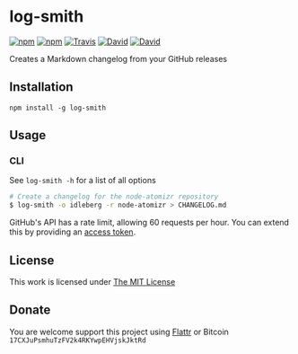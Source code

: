 # log-smith

[![npm](https://img.shields.io/npm/l/log-smith.svg?style=flat-square)](https://www.npmjs.org/package/log-smith)
[![npm](https://img.shields.io/npm/v/log-smith.svg?style=flat-square)](https://www.npmjs.org/package/log-smith)
[![Travis](https://img.shields.io/travis/idleberg/log-smith.svg?style=flat-square)](https://travis-ci.org/idleberg/log-smith)
[![David](https://img.shields.io/david/idleberg/log-smith.svg?style=flat-square)](https://david-dm.org/idleberg/log-smith)
[![David](https://img.shields.io/david/dev/idleberg/log-smith.svg?style=flat-square)](https://david-dm.org/idleberg/log-smith?type=dev)

Creates a Markdown changelog from your GitHub releases

## Installation

`npm install -g log-smith`

## Usage

### CLI

See `log-smith -h` for a list of all options

```bash
# Create a changelog for the node-atomizr repository
$ log-smith -o idleberg -r node-atomizr > CHANGELOG.md
```

GitHub's API has a rate limit, allowing 60 requests per hour. You can extend this by providing an [access token](https://github.com/settings/tokens).

## License

This work is licensed under [The MIT License](https://opensource.org/licenses/MIT)

## Donate

You are welcome support this project using [Flattr](https://flattr.com/submit/auto?user_id=idleberg&url=https://github.com/idleberg/log-smith) or Bitcoin `17CXJuPsmhuTzFV2k4RKYwpEHVjskJktRd`